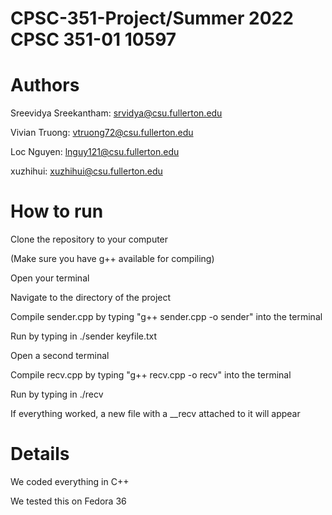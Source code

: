 # CPSC-351-Project/Summer 2022 CPSC 351-01 10597

# Authors
Sreevidya Sreekantham: srvidya@csu.fullerton.edu

Vivian Truong: vtruong72@csu.fullerton.edu

Loc Nguyen: lnguy121@csu.fullerton.edu

xuzhihui: xuzhihui@csu.fullerton.edu

# How to run
Clone the repository to your computer

(Make sure you have g++ available for compiling)

Open your terminal

Navigate to the directory of the project

Compile sender.cpp by typing "g++ sender.cpp -o sender" into the terminal

Run by typing in ./sender keyfile.txt

Open a second terminal

Compile recv.cpp by typing "g++ recv.cpp -o recv" into the terminal

Run by typing in ./recv

If everything worked, a new file with a __recv attached to it will appear



# Details
We coded everything in C++

We tested this on Fedora 36
